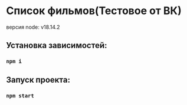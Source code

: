 # Список фильмов(Тестовое от ВК)

версия node: v18.14.2

## Установка зависимостей:

### `npm i`

## Запуск проекта:

### `npm start`
